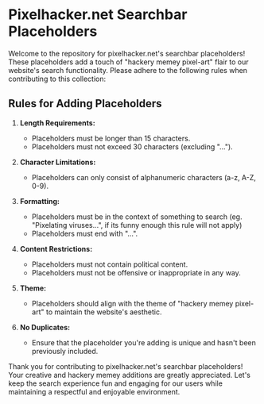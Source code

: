 # Pixelhacker.net Searchbar Placeholders

Welcome to the repository for pixelhacker.net's searchbar placeholders! These placeholders add a touch of "hackery memey pixel-art" flair to our website's search functionality. Please adhere to the following rules when contributing to this collection:

## Rules for Adding Placeholders

1. **Length Requirements:**
   - Placeholders must be longer than 15 characters.
   - Placeholders must not exceed 30 characters (excluding "…").

2. **Character Limitations:**
   - Placeholders can only consist of alphanumeric characters (a-z, A-Z, 0-9).

3. **Formatting:**
   - Placeholders must be in the context of something to search (eg. "Pixelating viruses...", if its funny enough this rule will not apply)
   - Placeholders must end with "…".

4. **Content Restrictions:**
   - Placeholders must not contain political content.
   - Placeholders must not be offensive or inappropriate in any way.

5. **Theme:**
   - Placeholders should align with the theme of "hackery memey pixel-art" to maintain the website's aesthetic.

6. **No Duplicates:**
   - Ensure that the placeholder you're adding is unique and hasn't been previously included.

Thank you for contributing to pixelhacker.net's searchbar placeholders! Your creative and hackery memey additions are greatly appreciated. Let's keep the search experience fun and engaging for our users while maintaining a respectful and enjoyable environment.